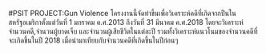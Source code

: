 #PSIT PROJECT:Gun Violence
โครงงานนี้จัดทำขึ้นเพื่อวิเคราะห์คดีที่เกิดจากปืนในสหรัฐอเมริกาตั้งแต่วันที่ 1 มกราคม ค.ศ.2013 ถึงวันที่ 31 มีนาคม ค.ศ.2018
โดยจะวิเคราะห์จำนวนคดี,จำนวนผู้บาดเจ็บ และจำนวนผู้เสียชีวิตในแต่ละปี รวมทั้งวิเคราะห์แนวโนมของจำนวนคดีที่จะเกิดขึ้นในปี 2018
เมื่อนำมาเทียบกับจำนวนคดีที่เกิดขึ้นในปีก่อนๆ
